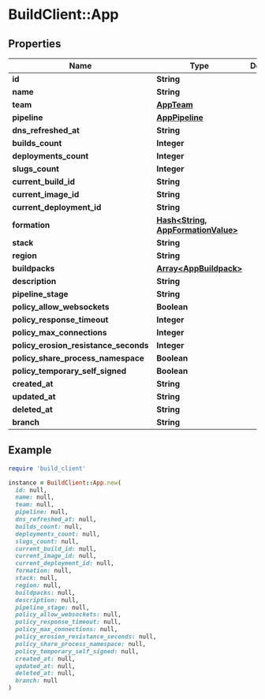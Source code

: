 # BuildClient::App

## Properties

| Name | Type | Description | Notes |
| ---- | ---- | ----------- | ----- |
| **id** | **String** |  |  |
| **name** | **String** |  |  |
| **team** | [**AppTeam**](AppTeam.md) |  |  |
| **pipeline** | [**AppPipeline**](AppPipeline.md) |  | [optional] |
| **dns_refreshed_at** | **String** |  | [optional] |
| **builds_count** | **Integer** |  | [optional] |
| **deployments_count** | **Integer** |  | [optional] |
| **slugs_count** | **Integer** |  | [optional] |
| **current_build_id** | **String** |  | [optional] |
| **current_image_id** | **String** |  | [optional] |
| **current_deployment_id** | **String** |  | [optional] |
| **formation** | [**Hash&lt;String, AppFormationValue&gt;**](AppFormationValue.md) |  | [optional] |
| **stack** | **String** |  |  |
| **region** | **String** |  |  |
| **buildpacks** | [**Array&lt;AppBuildpack&gt;**](AppBuildpack.md) |  | [optional] |
| **description** | **String** |  | [optional] |
| **pipeline_stage** | **String** |  | [optional] |
| **policy_allow_websockets** | **Boolean** |  | [optional] |
| **policy_response_timeout** | **Integer** |  | [optional] |
| **policy_max_connections** | **Integer** |  | [optional] |
| **policy_erosion_resistance_seconds** | **Integer** |  | [optional] |
| **policy_share_process_namespace** | **Boolean** |  | [optional] |
| **policy_temporary_self_signed** | **Boolean** |  | [optional] |
| **created_at** | **String** |  | [optional] |
| **updated_at** | **String** |  | [optional] |
| **deleted_at** | **String** |  | [optional] |
| **branch** | **String** |  | [optional] |

## Example

```ruby
require 'build_client'

instance = BuildClient::App.new(
  id: null,
  name: null,
  team: null,
  pipeline: null,
  dns_refreshed_at: null,
  builds_count: null,
  deployments_count: null,
  slugs_count: null,
  current_build_id: null,
  current_image_id: null,
  current_deployment_id: null,
  formation: null,
  stack: null,
  region: null,
  buildpacks: null,
  description: null,
  pipeline_stage: null,
  policy_allow_websockets: null,
  policy_response_timeout: null,
  policy_max_connections: null,
  policy_erosion_resistance_seconds: null,
  policy_share_process_namespace: null,
  policy_temporary_self_signed: null,
  created_at: null,
  updated_at: null,
  deleted_at: null,
  branch: null
)
```

